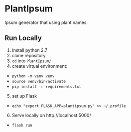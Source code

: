 # PlantIpsum
Ipsum generator that using plant names.

## Run Locally
1. Install python 2.7
2. clone repository
3. `cd` into `PlantIpsum/`
4. create virtual environment: 
* `python -m venv venv`
* `source venv/bin/activate`
* `pip install -r requirements.txt`
5. set up Flask
* `echo "export FLASK_APP=plantipsum.py" >> ~/.profile`
6. Serve locally on http://localhost:5000/
* `flask run`
